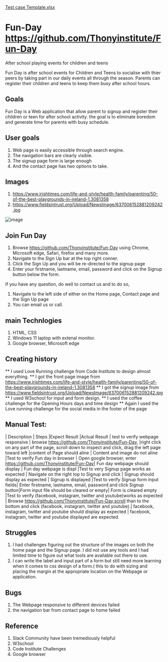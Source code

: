 [Test case Template.xlsx](https://github.com/Thonyinstitute/Fun-Day/files/10556528/Test.case.Template.xlsx)
# Fun-Day https://github.com/Thonyinstitute/Fun-Day

After school playing events for children and teens

Fun Day is after school events for Children and Teens to socialise with thier peers by taking part in our daily events all through the season. Parents can register their children and teens to keep them busy after school hours.

## Goals
Fun Day is a Web application that allow parent to signup and register their children or teen for after school activity. the goal is to eliminate boredom and generate time for parents with busy schedule.

## User goals
1. Web page is easily accessible through search engine.
2. The navigation bars are clearly visible.
3. The signup page form is large enough 
4. And the contact page has two options to take.


## Images
1. https://www.irishtimes.com/life-and-style/health-family/parenting/50-of-the-best-playgrounds-in-ireland-1.3081358
2. https://www.fieldsintrust.org/Upload/NewsImage/637006152881209242.jpg

![image](https://user-images.githubusercontent.com/122373462/215998968-16b6c32d-8c04-432a-b67e-8ba4be1ca8f1.png)

## Join Fun Day

1. Browse https://github.com/Thonyinstitute/Fun-Day using Chrome, Microsoft edge, Safari, firefox and many more.
2. Navigate to the Sign Up bar at the top right conner.
3. Click the Sign Up and you will be re-directed to the signup page
4. Enter your firstname, lastname, email, password and click on the Signup button below the form.

If you have any question, do well to contact us and to do so,
1. Navigate to the left side of either on the Home page, Contact page and the Sign Up page
2. You can email us or call.


## main Technlogies
1. HTML, CSS
2. Windows 11 laptop with extenal monitor.
3. Google browser, Microsoft edge


## Creating history
** I used Love Running challenge from Code Institute to design almost everything.
** I got the front page image from https://www.irishtimes.com/life-and-style/health-family/parenting/50-of-the-best-playgrounds-in-ireland-1.3081358
** I got the signup image from https://www.fieldsintrust.org/Upload/NewsImage/637006152881209242.jpg
** I used W3school for input and form design.
** I used the coffee challenge for the Opening Hours days and time design
** Again I used the Love running challenge for the social media in the footer of the page


## Manual Test:

| Description                       | Steps                                                                       |Expect Result                  |Actual Result
| test to verify webpage responsive | browse https://github.com/Thonyinstitute/Fun-Day, 
                                    |right click on any part of the page, scroll down to inspect and click, 
                                     drag the left page toward left                                                |content of Page should aline | Content and image do not aline
|Test to verify Fun day in browser  | Open google browser, enter https://github.com/Thonyinstitute/Fun-Day| Fun day webpage should display        | Fun day webpage is displ
|Test to very Signup page works as expected | Navigate on the right top to Signup and click                | Signup should display as expected     | Signup is displayed
|Test to verify Signup form input fields| Enter firstname, lastname, email, password and click Signup button|Form input file should be cleared or empty| Form is cleared empty 
|Test to verify (facebook, instagram, twitter and youtube)works as expected | Browse https://github.com/Thonyinstitute/Fun-Day,scroll than to the bottom and click (facebook, instagram, twitter and youtube).| facebook, instagram, twitter and youtube should display as expected | facebook, instagram, twitter and youtube displayed are expected.

## Struggles
1. I had challenges figuring out the structure of the images on both the home page and the Signup page. I did not use any tools and I had limited time to figure out what tools are available out there to use.
2. I can write the label and input part of a form but still need more learning when it comes to css design of a form.( this to do with sizing and placing the margin at the appropriate location on the Webpage or application.
 

## Bugs

1. The Webpage responsive to different devices failed
2. the navigation bar from contact page to home failed

## Reference
1. Slack Community have been tremediously helpful
2. W3school
3. Code Institute Challenges 
4. Google browser



 





 
